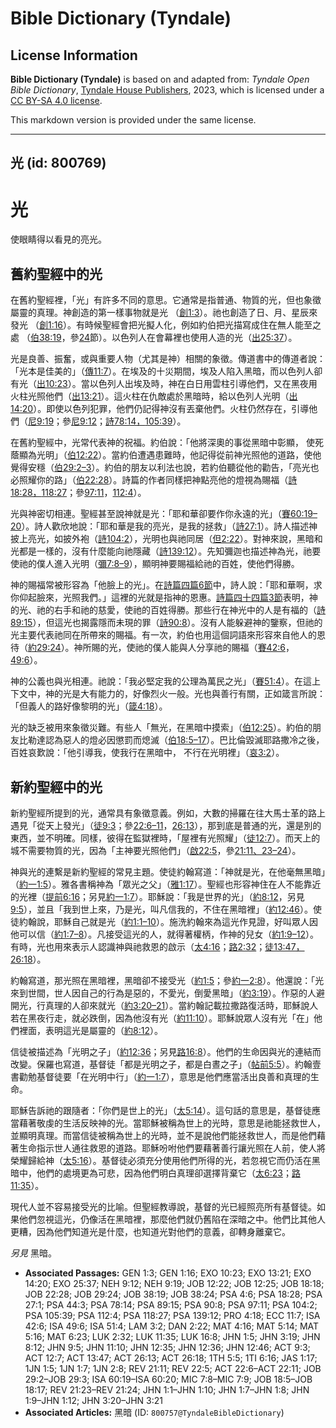 # Bible Dictionary (Tyndale)

## License Information

**Bible Dictionary (Tyndale)** is based on and adapted from: _Tyndale Open Bible Dictionary_, [Tyndale House Publishers](https://tyndaleopenresources.com/), 2023, which is licensed under a [CC BY-SA 4.0 license](https://creativecommons.org/licenses/by-sa/4.0/legalcode.en).

This markdown version is provided under the same license.



--------------------------------

## 光 (id: 800769)

光
=

使眼睛得以看見的亮光。

舊約聖經中的光
-------

在舊約聖經裡，「光」有許多不同的意思。它通常是指普通、物質的光，但也象徵屬靈的真理。神創造的第一樣事物就是光 （[創1:3](https://ref.ly/Gen1:3)）。祂也創造了日、月、星辰來發光 （[創1:16](https://ref.ly/Gen1:16)）。有時候聖經會把光擬人化，例如約伯把光描寫成住在無人能至之處 （[伯38:19](https://ref.ly/Job38:19)，參[24](https://ref.ly/Job38:24)節）。以色列人在會幕裡也使用人造的光（[出25:37](https://ref.ly/Exod25:37)）。

光是良善、振奮，或與重要人物（尤其是神）相關的象徵。傳道書中的傳道者說：「光本是佳美的」（[傳11:7](https://ref.ly/Eccl11:7)）。在埃及的十災期間，埃及人陷入黑暗，而以色列人卻有光（[出10:23](https://ref.ly/Exod10:23)）。當以色列人出埃及時，神在白日用雲柱引導他們，又在黑夜用火柱光照他們（[出13:21](https://ref.ly/Exod13:21)）。這火柱在仇敵處於黑暗時，給以色列人光明（[出14:20](https://ref.ly/Exod14:20)）。即使以色列犯罪，他們仍記得神沒有丟棄他們。火柱仍然存在，引導他們（[尼9:19](https://ref.ly/Neh9:19)；參[尼9:12](https://ref.ly/Neh9:12)；[詩78:14，](https://ref.ly/Ps78:14)[105:39](https://ref.ly/Ps105:39)）。

在舊約聖經中，光常代表神的祝福。約伯說：「他將深奧的事從黑暗中彰顯， 使死蔭顯為光明」（[伯12:22](https://ref.ly/Job12:22)）。當約伯遭遇患難時，他記得從前神光照他的道路，使他覺得安穩（[伯29:2–3](https://ref.ly/Job29:2-Job29:3)）。約伯的朋友以利法也說，若約伯聽從他的勸告，「亮光也必照耀你的路」（[伯22:28](https://ref.ly/Job22:28)）。詩篇的作者同樣把神點亮他的燈視為賜福（[詩18:28，](https://ref.ly/Ps18:28)[118:27](https://ref.ly/Ps118:27)；參[97:11](https://ref.ly/Ps97:11)，[112:4](https://ref.ly/Ps112:4)）。

光與神密切相連。聖經甚至說神就是光：「耶和華卻要作你永遠的光」（[賽60:19–20](https://ref.ly/Isa60:19-Isa60:20)）。詩人歡欣地說：「耶和華是我的亮光，是我的拯救」（[詩27:1](https://ref.ly/Ps27:1)）。詩人描述神披上亮光，如披外袍（[詩104:2](https://ref.ly/Ps104:2)），光明也與祂同居（[但2:22](https://ref.ly/Dan2:22)）。對神來說，黑暗和光都是一樣的，沒有什麼能向祂隱藏（[詩139:12](https://ref.ly/Ps139:12)）。先知彌迦也描述神為光，祂要使祂的僕人進入光明（[彌7:8–9](https://ref.ly/Mic7:8-Mic7:9)），顯明神要賜福給祂的百姓，使他們得勝。

神的賜福常被形容為「他臉上的光」。在[詩篇四篇6節](https://ref.ly/Ps4:6)中，詩人說：「耶和華啊，求你仰起臉來，光照我們。」這裡的光就是指神的恩惠。[詩篇四十四篇3節](https://ref.ly/Ps44:3)表明，神的光、祂的右手和祂的慈愛，使祂的百姓得勝。那些行在神光中的人是有福的（[詩89:15](https://ref.ly/Ps89:15)），但這光也揭露隱而未現的罪（[詩90:8](https://ref.ly/Ps90:8)）。沒有人能躲避神的鑒察，但祂的光主要代表祂同在所帶來的賜福。有一次，約伯也用這個詞語來形容來自他人的恩待（[約29:24](https://ref.ly/Job29:24)）。神所賜的光，使祂的僕人能與人分享祂的賜福（[賽42:6](https://ref.ly/Isa42:6)，[49:6](https://ref.ly/Isa49:6)）。

神的公義也與光相連。祂說：「我必堅定我的公理為萬民之光」（[賽51:4](https://ref.ly/Isa51:4)）。在這上下文中，神的光是大有能力的，好像烈火一般。光也與善行有關，正如箴言所說：「但義人的路好像黎明的光」（[箴4:18](https://ref.ly/Prov4:18)）。

光的缺乏被用來象徵災難。有些人「無光，在黑暗中摸索」（[伯12:25](https://ref.ly/Job12:25)）。約伯的朋友比勒達認為惡人的燈必因懲罰而熄滅（[伯18:5–17](https://ref.ly/Job18:5-Job18:17)）。巴比倫毀滅耶路撒冷之後，百姓哀歎說：「他引導我，使我行在黑暗中， 不行在光明裡」（[哀3:2](https://ref.ly/Lam3:2)）。

新約聖經中的光
-------

新約聖經所提到的光，通常具有象徵意義。例如，大數的掃羅在往大馬士革的路上遇見「從天上發光」（[徒9:3](https://ref.ly/Acts9:3)；參[22:6–11](https://ref.ly/Acts22:6-Acts22:11)，[26:13](https://ref.ly/Acts26:13)），那到底是普通的光，還是別的東西，並不明確。同樣，彼得在監獄裡時，「屋裡有光照耀」（[徒12:7](https://ref.ly/Acts12:7)）。而天上的城不需要物質的光，因為「主神要光照他們」（[啟22:5](https://ref.ly/Rev22:5)，參[21:11、23–24](https://ref.ly/Rev21:11)）。

神與光的連繫是新約聖經的常見主題。使徒約翰寫道：「神就是光，在他毫無黑暗」（[約一1:5](https://ref.ly/1John1:5)）。雅各書稱神為「眾光之父」（[雅1:17](https://ref.ly/Jas1:17)）。聖經也形容神住在人不能靠近的光裡（[提前6:16](https://ref.ly/1Tim6:16)；另見[約一1:7](https://ref.ly/1John1:7)）。耶穌說：「我是世界的光」（[約8:12](https://ref.ly/John8:12)，另見[9:5](https://ref.ly/John9:5)），並且「我到世上來，乃是光，叫凡信我的，不住在黑暗裡」（[約12:46](https://ref.ly/John12:46)）。使徒約翰說，耶穌自己就是光（[約1:1–10](https://ref.ly/John1:1-John1:10)）。施洗約翰來為這光作見證，好叫眾人因他可以信（[約1:7–8](https://ref.ly/John1:7-John1:8)）。凡接受這光的人，就得著權柄，作神的兒女（[約1:9–12](https://ref.ly/John1:9-John1:12)）。有時，光也用來表示人認識神與祂救恩的啟示（[太4:16](https://ref.ly/Matt4:16)；[路2:32](https://ref.ly/Luke2:32)；[徒13:47，](https://ref.ly/Acts13:47)[26:18](https://ref.ly/Acts26:18)）。

約翰寫道，那光照在黑暗裡，黑暗卻不接受光（[約1:5](https://ref.ly/John1:5)；參[約一2:8](https://ref.ly/1John2:8)）。他還說：「光來到世間，世人因自己的行為是惡的，不愛光，倒愛黑暗」（[約3:19](https://ref.ly/John3:19)）。作惡的人避開光，行真理的人卻來就光（[約3:20–21](https://ref.ly/John3:20-John3:21)）。當約翰記載拉撒路復活時，耶穌說人若在黑夜行走，就必跌倒，因為他沒有光（[約11:10](https://ref.ly/John11:10)）。耶穌說眾人沒有光「在」他們裡面，表明這光是屬靈的（[約8:12](https://ref.ly/John8:12)）。

信徒被描述為「光明之子」（[約12:36](https://ref.ly/John12:36)；另見[路16:8](https://ref.ly/Luke16:8)）。他們的生命因與光的連結而改變。保羅也寫道，基督徒「都是光明之子，都是白晝之子」（[帖前5:5](https://ref.ly/1Thess5:5)）。約翰壹書勸勉基督徒要「在光明中行」（[約一1:7](https://ref.ly/1John1:7)），意思是他們應當活出良善和真理的生命。

耶穌告訴祂的跟隨者：「你們是世上的光」（[太5:14](https://ref.ly/Matt5:14)）。這句話的意思是，基督徒應當藉著敬虔的生活反映神的光。當耶穌被稱為世上的光時，意思是祂能拯救世人，並顯明真理。而當信徒被稱為世上的光時，並不是說他們能拯救世人，而是他們藉著生命指示世人通往救恩的道路。耶穌吩咐他們要藉著善行讓光照在人前，使人將榮耀歸給神（[太5:16](https://ref.ly/Matt5:14)）。基督徒必須充分使用他們所得的光，若忽視它而仍活在黑暗中，他們的處境更為可悲，因為他們明白真理卻選擇背棄它（[太6:23](https://ref.ly/Matt6:23)；[路11:35](https://ref.ly/Luke11:35)）。

現代人並不容易接受光的比喻。但聖經教導說，基督的光已經照亮所有基督徒。如果他們忽視這光，仍像活在黑暗裡，那麼他們就仍舊陷在深暗之中。他們比其他人更糟，因為他們知道光是什麼，也知道光對他們的意義，卻轉身離棄它。

*另見* 黑暗。

* **Associated Passages:** GEN 1:3; GEN 1:16; EXO 10:23; EXO 13:21; EXO 14:20; EXO 25:37; NEH 9:12; NEH 9:19; JOB 12:22; JOB 12:25; JOB 18:18; JOB 22:28; JOB 29:24; JOB 38:19; JOB 38:24; PSA 4:6; PSA 18:28; PSA 27:1; PSA 44:3; PSA 78:14; PSA 89:15; PSA 90:8; PSA 97:11; PSA 104:2; PSA 105:39; PSA 112:4; PSA 118:27; PSA 139:12; PRO 4:18; ECC 11:7; ISA 42:6; ISA 49:6; ISA 51:4; LAM 3:2; DAN 2:22; MAT 4:16; MAT 5:14; MAT 5:16; MAT 6:23; LUK 2:32; LUK 11:35; LUK 16:8; JHN 1:5; JHN 3:19; JHN 8:12; JHN 9:5; JHN 11:10; JHN 12:35; JHN 12:36; JHN 12:46; ACT 9:3; ACT 12:7; ACT 13:47; ACT 26:13; ACT 26:18; 1TH 5:5; 1TI 6:16; JAS 1:17; 1JN 1:5; 1JN 1:7; 1JN 2:8; REV 21:11; REV 22:5; ACT 22:6–ACT 22:11; JOB 29:2–JOB 29:3; ISA 60:19–ISA 60:20; MIC 7:8–MIC 7:9; JOB 18:5–JOB 18:17; REV 21:23–REV 21:24; JHN 1:1–JHN 1:10; JHN 1:7–JHN 1:8; JHN 1:9–JHN 1:12; JHN 3:20–JHN 3:21
* **Associated Articles:** 黑暗 (ID: `800757@TyndaleBibleDictionary`)


